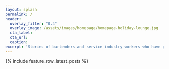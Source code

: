 ```yaml
---
layout: splash
permalink: /
header:
  overlay_filter: "0.4"
  overlay_image: /assets/images/homepage/homepage-holiday-lounge.jpg
  cta_label:
  cta_url:
  caption:
excerpt: 'Stories of bartenders and service industry workers who have gone through the difficult process of transitioning to new careers and making major life changes. A source of inspiration and a resource for others looking to do the same.'
---
```


{% include feature_row_latest_posts %}
